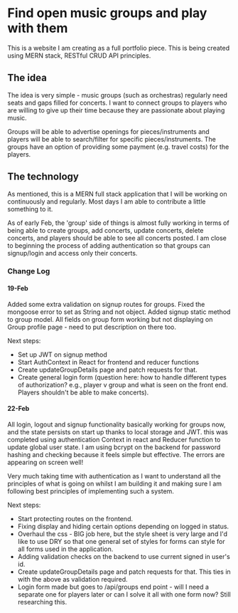 # Find open music groups and play with them

This is a website I am creating as a full portfolio piece.
This is being created using MERN stack, RESTful CRUD API principles.

## The idea

The idea is very simple - music groups (such as orchestras) regularly need seats and gaps filled for concerts. I want to connect groups to players who are willing to give up their time because they are passionate about playing music.

Groups will be able to advertise openings for pieces/instruments and players will be able to search/filter for specific pieces/instruments. The groups have an option of providing some payment (e.g. travel costs) for the players.

## The technology

As mentioned, this is a MERN full stack application that I will be working on continuously and regularly. Most days I am able to contribute a little something to it.

As of early Feb, the 'group' side of things is almost fully working in terms of being able to create groups, add concerts, update concerts, delete concerts, and players should be able to see all concerts posted. I am close to beginning the process of adding authentication so that groups can signup/login and access only their concerts.

### Change Log

#### 19-Feb

Added some extra validation on signup routes for groups. Fixed the mongoose error to set as String and not object. Added signup static method to group model. All fields on group form working but not displaying on Group profile page - need to put description on there too.

Next steps:

- Set up JWT on signup method
- Start AuthContext in React for frontend and reducer functions
- Create updateGroupDetails page and patch requests for that.
- Create general login form (question here: how to handle different types of authorization? e.g., player v group and what is seen on the front end. Players shouldn't be able to make concerts).

#### 22-Feb

All login, logout and signup functionality basically working for groups now, and the state persists on start up thanks to local storage and JWT. this was completed using authentication Context in react and Reducer function to update global user state. I am using bcrypt on the backend for password hashing and checking because it feels simple but effective. The errors are appearing on screen well!

Very much taking time with authentication as I want to understand all the principles of what is going on whilst I am building it and making sure I am following best principles of implementing such a system.

Next steps:

- Start protecting routes on the frontend.
- Fixing display and hiding certain options depending on logged in status.
- Overhaul the css - BIG job here, but the style sheet is very large and I'd like to use DRY so that one general set of styles for forms can style for all forms used in the application.
- Adding validation checks on the backend to use current signed in user's id.
- Create updateGroupDetails page and patch requests for that. This ties in with the above as validation required.
- Login form made but goes to /api/groups end point - will I need a separate one for players later or can I solve it all with one form now? Still researching this.
